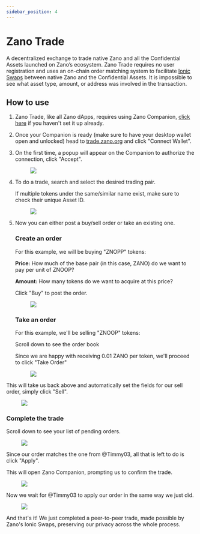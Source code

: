 ```yaml
---
sidebar_position: 4
---
```


# Zano Trade

A decentralized exchange to trade native Zano and all the Confidential Assets launched on Zano’s ecosystem. Zano Trade requires no user registration and uses an on-chain order matching system to facilitate [Ionic Swaps](https://docs.zano.org/docs/learn/frequently-asked-questions#what-are-ionic-swaps) between native Zano and the Confidential Assets. It is impossible to see what asset type, amount, or address was involved in the transaction.

## How to use

1. Zano Trade, like all Zano dApps, requires using Zano Companion, [click here](https://docs.zano.org/docs/use/companion) if you haven't set it up already.

2. Once your Companion is ready (make sure to have your desktop wallet open and unlocked) head to [trade.zano.org](http://trade.zano.org) and click "Connect Wallet".

3. On the first time, a popup will appear on the Companion to authorize the connection, click "Accept".

   <figure style={{textAlign: 'center'}}>
     <img src={require('/img/use/companion/sign_request.png').default} />
   </figure>

4. To do a trade, search and select the desired trading pair.&#x20;

   If multiple tokens under the same/similar name exist, make sure to check their unique Asset ID.

   <figure style={{textAlign: 'center'}}>
     <img src={require('/img/use/zano-trade/trading-pairs.png').default} />
   </figure>

5. Now you can either post a buy/sell order or take an existing one.

   ### Create an order

   For this example, we will be buying "ZNOPP" tokens:

   **Price:** How much of the base pair (in this case, ZANO) do we want to pay per unit of ZNOOP?

   **Amount:** How many tokens do we want to acquire at this price?

   Click "Buy" to post the order.

   <figure style={{textAlign: 'center'}}>
     <img src={require('/img/use/zano-trade/new_order1.png').default} />
   </figure>

   ### Take an order

   For this example, we'll be selling "ZNOOP" tokens:

   Scroll down to see the order book

   Since we are happy with receiving 0.01 ZANO per token, we'll proceed to click "Take Order"

   <figure style={{textAlign: 'center'}}>
     <img src={require('/img/use/zano-trade/order_book2.png').default} />
   </figure>

This will take us back above and automatically set the fields for our sell order, simply click "Sell".

<figure style={{textAlign: 'center'}}>
  <img src={require('/img/use/zano-trade/new_order2.png').default} />
</figure>

### Complete the trade

Scroll down to see your list of pending orders.

<figure style={{textAlign: 'center'}}>
  <img src={require('/img/use/zano-trade/my_orders.png').default} />
</figure>

Since our order matches the one from @Timmy03, all that is left to do is click "Apply".

This will open Zano Companion, prompting us to confirm the trade.

<figure style={{textAlign: 'center'}}>
  <img src={require('/img/use/zano-trade/ionic_swap1.png').default} />
</figure>

Now we wait for @Timmy03 to apply our order in the same way we just did.

<figure style={{textAlign: 'center'}}>
  <img src={require('/img/use/zano-trade/completed_trade.png').default} />
</figure>

And that's it! We just completed a peer-to-peer trade, made possible by Zano's Ionic Swaps, preserving our privacy across the whole process.
